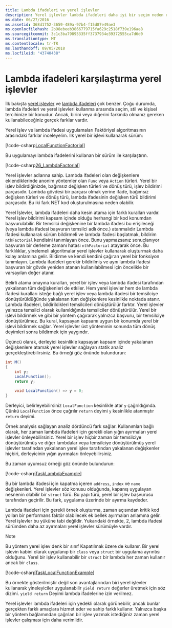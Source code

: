 ```yaml
---
title: Lambda ifadeleri ve yerel işlevler
description: Yerel işlevler lambda ifadeleri daha iyi bir seçim neden olabiliyor öğrenin.
ms.date: 06/27/2016
ms.assetid: 368d1752-3659-489a-97b4-f15d87e49ae3
ms.openlocfilehash: 2b98ebeeb3866779715fa629c2518f739e196ae8
ms.sourcegitcommit: 3c1c3ba79895335ff3737934e39372555ca7d6d0
ms.translationtype: MT
ms.contentlocale: tr-TR
ms.lasthandoff: 09/05/2018
ms.locfileid: "43740438"
---
```

# <a name="local-functions-compared-to-lambda-expressions"></a>Lambda ifadeleri karşılaştırma yerel işlevler

İlk bakışta [yerel işlevler](programming-guide/classes-and-structs/local-functions.md) ve [lambda ifadeleri](lambda-expressions.md) çok benzer. Çoğu durumda, lambda ifadeleri ve yerel işlevleri kullanma arasında seçim, stil ve kişisel tercihinize bir konudur. Ancak, birini veya diğerini farkında olmanız gereken kullanabileceğiniz gerçek farklar vardır.

Yerel işlev ve lambda ifadesi uygulamaları Faktöriyel algoritmasının arasındaki farklar inceleyelim. İlk yerel bir işlevi kullanarak sürüm:

[!code-csharp[LocalFunctionFactorial](../../samples/snippets/csharp/new-in-7/MathUtilities.cs#37_LocalFunctionFactorial "Recursive factorial using local function")]

Bu uygulamayı lambda ifadelerini kullanan bir sürüm ile karşılaştırın.

[!code-csharp[26_LambdaFactorial](../../samples/snippets/csharp/new-in-7/MathUtilities.cs#38_LambdaFactorial "Recursive factorial using lambda expressions")]

Yerel işlevler adlarına sahip. Lambda ifadeleri olan değişkenlere eklendiklerinde anonim yöntemler olan `Func` veya `Action` türleri. Yerel bir işlev bildirdiğinizde, bağımsız değişken türleri ve dönüş türü, işlev bildirimi parçasıdır. Lambda gövdesi bir parçası olmak yerine ifade, bağımsız değişken türleri ve dönüş türü, lambda ifadesinin değişken türü bildirimi parçasıdır. Bu iki fark NET kod oluşturulmasına neden olabilir.

Yerel İşlevler, lambda ifadeleri daha kesin atama için farklı kuralları vardır. Yerel işlev bildirimi kapsam içinde olduğu herhangi bir kod konumdan başvurulabilir. Bir temsilci değişkenine bir lambda ifadesi bu erişileceği (veya lambda ifadesi başvuran temsilci adlı önce.) atanmalıdır Lambda ifadesi kullanarak sürüm bildirmeli ve lambda ifadesi başlatmak, bildirim `nthFactorial` kendisini tanımlayan önce. Bunu yapmazsanız sonuçlanıyor başvuran bir derleme zamanı hatası `nthFactorial` atayarak önce.
Bu farklılıklar, yinelemeli algoritmalar yerel işlevler kullanarak oluşturmak daha kolay anlamına gelir. Bildirme ve kendi kendini çağıran yerel bir fonksiyon tanımlayın. Lambda ifadeleri gerekir bildirilmiş ve aynı lambda ifadesi başvuran bir gövde yeniden atanan kullanılabilmesi için öncelikle bir varsayılan değer atanır.

Belirli atama onayına kuralları, yerel bir işlev veya lambda ifadesi tarafından yakalanan tüm değişkenleri de etkiler. Hem yerel işlevler hem de lambda ifadesi kuralları isteğe bağlı yerel işlev veya lambda ifadesi bir temsilciye dönüştürüldüğünde yakalanan tüm değişkenlere kesinlikle noktada atanır. Lambda ifadeleri, bildirildikleri temsilcileri dönüştürülür farktır. Yerel işlevler yalnızca temsilci olarak kullanıldığında temsilciler dönüştürülür. Yerel bir işlevi bildirmek ve gibi bir yöntem çağırarak yalnızca başvuru, bir temsilciye dönüştürülmez. Bu kural, kapsayan kapsamı uygun bir konumda yerel bir işlevi bildirmek sağlar. Yerel işlevler üst yönteminin sonunda tüm dönüş deyimleri sonra bildirmek için yaygındır.

Üçüncü olarak, derleyici kesinlikle kapsayan kapsam içinde yakalanan değişkenlere atamak yerel işlevler sağlayan statik analiz gerçekleştirebilirsiniz. Bu örneği göz önünde bulundurun:

```csharp
int M()
{
    int y;
    LocalFunction();
    return y;

    void LocalFunction() => y = 0;
}
```

Derleyici, belirleyebilirsiniz `LocalFunction` kesinlikle atar `y` çağrıldığında. Çünkü `LocalFunction` önce çağrılır `return` deyimi `y` kesinlikle atanmıştır `return` deyimi.

Örnek analysis sağlayan analiz dördüncü fark sağlar.
Kullanımları bağlı olarak, her zaman lambda ifadeleri için gerekli olan yığın ayırmaları yerel işlevler önleyebilirsiniz. Yerel bir işlev hiçbir zaman bir temsilciye dönüştürülmüş ve diğer lambdalar veya temsilciye dönüştürülmüş yerel işlevler tarafından yakalanan yerel işlev tarafından yakalanan değişkenler hiçbiri, derleyicinin yığın ayırmaları önleyebilirsiniz. 

Bu zaman uyumsuz örneği göz önünde bulundurun:

[!code-csharp[TaskLambdaExample](../../samples/snippets/csharp/new-in-7/AsyncWork.cs#36_TaskLambdaExample "Task returning method with lambda expression")]

Bu bir lambda ifadesi için kapatma içeren `address`, `index` ve `name` değişkenleri. Yerel işlevler söz konusu olduğunda, kapanış uygulayan nesnenin olabilir bir `struct` türü. Bu yapı türü, yerel bir işlev başvurusu tarafından geçirilir. Bu fark, uygulama üzerinde bir ayırma kaydeder.

Lambda ifadeleri için gerekli örnek oluşturma, zaman açısından kritik kod yolları bir performans faktör olabilecek ek bellek ayırmaları anlamına gelir.
Yerel işlevler bu yüküne tabi değildir. Yukarıdaki örnekte, 2, lambda ifadesi sürümden daha az ayırmaları yerel işlevler sürümüyle vardır.

> [!NOTE]
> Bu yöntem yerel işlev denk bir sınıf Kapatılmak üzere de kullanır. Bir yerel işlevin kabini olarak uygulanıp bir `class` veya `struct` bir uygulama ayrıntısı olduğunu. Yerel bir işlev kullanabilir bir `struct` bir lambda her zaman kullanır ancak bir `class`.

[!code-csharp[TaskLocalFunctionExample](../../samples/snippets/csharp/new-in-7/AsyncWork.cs#29_TaskExample "Task returning method with local function")]

Bu örnekte gösterilmiştir değil son avantajlarından biri yerel işlevler kullanarak yineleyiciler uygulanabilir `yield return` değerler üretmek için söz dizimi. `yield return` Deyimi lambda ifadelerine izin verilmez.

Yerel işlevler lambda ifadeleri için yedekli olarak görünebilir, ancak bunlar gerçekten farklı amaçlara hizmet eder ve sahip farklı kullanır.
Yalnızca başka bir yöntem bağlamından çağrılan bir işlev yazmak istediğiniz zaman yerel işlevler çalışması için daha verimlidir.

